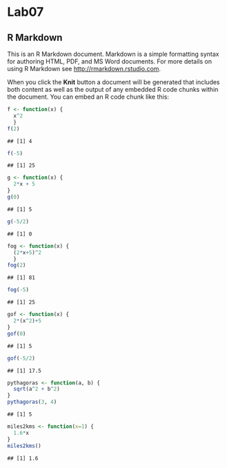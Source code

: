 Lab07
================

R Markdown
----------

This is an R Markdown document. Markdown is a simple formatting syntax for authoring HTML, PDF, and MS Word documents. For more details on using R Markdown see <http://rmarkdown.rstudio.com>.

When you click the **Knit** button a document will be generated that includes both content as well as the output of any embedded R code chunks within the document. You can embed an R code chunk like this:

``` r
f <- function(x) {
  x^2
  }
f(2)
```

    ## [1] 4

``` r
f(-5)
```

    ## [1] 25

``` r
g <- function(x) {
  2*x + 5
}
g(0)
```

    ## [1] 5

``` r
g(-5/2)
```

    ## [1] 0

``` r
fog <- function(x) {
  (2*x+5)^2
  }
fog(2)
```

    ## [1] 81

``` r
fog(-5)
```

    ## [1] 25

``` r
gof <- function(x) {
  2*(x^2)+5
}
gof(0)
```

    ## [1] 5

``` r
gof(-5/2)
```

    ## [1] 17.5

``` r
pythagoras <- function(a, b) {
  sqrt(a^2 + b^2)
}
pythagoras(3, 4)
```

    ## [1] 5

``` r
miles2kms <- function(x=1) {
  1.6*x
}
miles2kms()
```

    ## [1] 1.6
